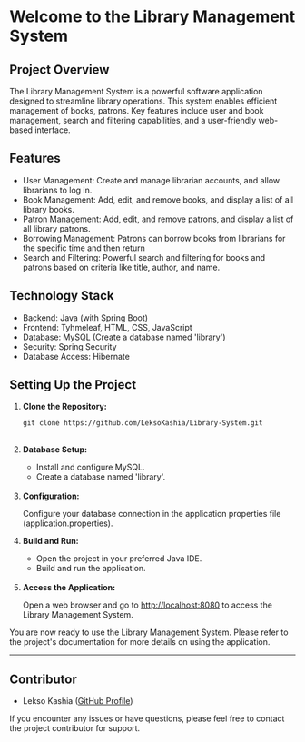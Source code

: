 <h1>Welcome to the Library Management System</h1>

<h2>Project Overview</h2>
    <p>
        The Library Management System is a powerful software application designed to streamline library operations.
        This system enables efficient management of books, patrons. Key features include user and book management, search and filtering capabilities, and a user-friendly web-based interface.
    </p>

 <h2>Features</h2>
    <ul>
        <li>User Management: Create and manage librarian accounts, and allow librarians to log in.</li>
        <li>Book Management: Add, edit, and remove books, and display a list of all library books.</li>
        <li>Patron Management: Add, edit, and remove patrons, and display a list of all library patrons.</li>
        <li>Borrowing Management: Patrons can borrow books from librarians for the specific time and then return</li>
        <li>Search and Filtering: Powerful search and filtering for books and patrons based on criteria like title, author, and name.</li>
    </ul>

 <h2>Technology Stack</h2>
    <ul>
        <li>Backend: Java (with Spring Boot)</li>
        <li>Frontend: Tyhmeleaf, HTML, CSS, JavaScript</li>
        <li>Database: MySQL (Create a database named 'library')</li>
        <li>Security: Spring Security</li>
        <li>Database Access: Hibernate</li>
    </ul>

<h2>Setting Up the Project</h2>
<ol>
    <li><strong>Clone the Repository:</strong></li>
    <pre><code>git clone https://github.com/LeksoKashia/Library-System.git </code></pre>
       <br/>
    
  <li><strong>Database Setup:</strong></li>
    <ul>
        <li>Install and configure MySQL.</li>
        <li>Create a database named 'library'.</li>
    </ul>
    <br/>
    
  <li><strong>Configuration:</strong></li>
    <p>Configure your database connection in the application properties file (application.properties).</p>
    
  <li><strong>Build and Run:</strong></li>
  <ul>
        <li>Open the project in your preferred Java IDE.</li>
        <li>Build and run the application.</li>
   </ul>
   <br/>
    
  <li><strong>Access the Application:</strong></li>
  <p>Open a web browser and go to <a href="http://localhost:8080">http://localhost:8080</a> to access the Library Management System.</p>
    

</ol>

<p>You are now ready to use the Library Management System. Please refer to the project's documentation for more details on using the application.</p>

<hr>
 <h2>Contributor</h2>
    <ul>
        <li>Lekso Kashia (<a href="https://github.com/LeksoKashia">GitHub Profile</a>)</li>
   </ul>

   <p>If you encounter any issues or have questions, please feel free to contact the project contributor for support.</p>
